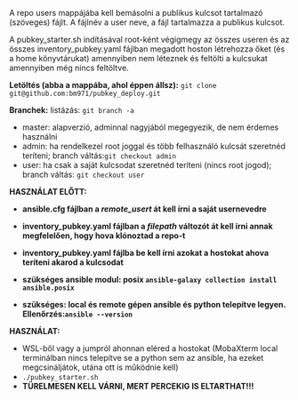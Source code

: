 A repo users mappájába kell bemásolni a publikus kulcsot tartalmazó (szöveges) fájlt. 
A fájlnév a user neve, a fájl tartalmazza a publikus kulcsot.

A pubkey_starter.sh indításával root-ként végigmegy az összes useren és az összes inventory_pubkey.yaml fájlban megadott hoston létrehozza őket (és a home könyvtárukat) amennyiben nem léteznek és feltölti a kulcsukat amennyiben még nincs feltöltve.

**Letöltés (abba a mappába, ahol éppen állsz):**
```git clone git@github.com:bm971/pubkey_deploy.git```

**Branchek:** listázás: ```git branch -a```
- master: alapverzió, adminnal nagyjából megegyezik, de nem érdemes használni
- admin: ha rendelkezel root joggal és több felhasználó kulcsát szeretnéd teríteni; branch váltás:```git checkout admin```
- user: ha csak a saját kulcsodat szeretnéd teríteni (nincs root jogod); branch váltás: ```git checkout user```

**HASZNÁLAT ELŐTT:**

- **ansible.cfg fájlban a *remote_usert* át kell írni a saját usernevedre**

- **inventory_pubkey.yaml fájlban a *filepath* változót át kell írni annak megfelelően, hogy hova klónoztad a repo-t**

- **inventory_pubkey.yaml fájlba be kell írni azokat a hostokat ahova teríteni akarod a kulcsodat**

- **szükséges ansible modul: posix ```ansible-galaxy collection install ansible.posix```**

- **szükséges: local és remote gépen ansible és python telepítve legyen. Ellenőrzés:```ansible --version```**

**HASZNÁLAT:**
- WSL-ből vagy a jumpról ahonnan eléred a hostokat (MobaXterm local terminálban nincs telepítve se a python sem az ansible, ha ezeket megcsináljátok, utána ott is működnie kell)
- ```./pubkey_starter.sh```
- **TÜRELMESEN KELL VÁRNI, MERT PERCEKIG IS ELTARTHAT!!!**